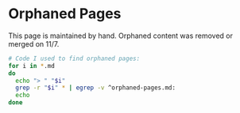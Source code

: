 # Orphaned Pages

This page is maintained by hand.  Orphaned content was removed or merged on 11/7.

~~~ sh
# Code I used to find orphaned pages:
for i in *.md
do
  echo "> " "$i"
  grep -r "$i" * | egrep -v ^orphaned-pages.md:
  echo
done
~~~
